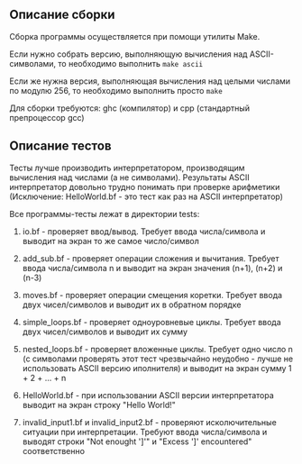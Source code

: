 ## Описание сборки
Сборка программы осуществляется при помощи утилиты Make.

Если нужно собрать версию, выполняющую вычисления над ASCII-символами, то
необходимо выполнить
```make ascii```

Если же нужна версия, выполняющая вычисления над целыми числами по модулю
256, то необходимо выполнить просто
```make```

Для сборки требуются: ghc (компилятор) и cpp (стандартный препроцессор gcc)

## Описание тестов

Тесты лучше производить интерпретатором, производящим вычисления над числами (а не символами).
Результаты ASCII интерпретатор довольно трудно понимать при проверке арифметики
(Исключение: HelloWorld.bf - это тест как раз на ASCII интерпретатор)

Все программы-тесты лежат в директории tests:
1. io.bf - проверяет ввод/вывод. Требует ввода числа/символа и выводит на экран то
           же самое число/символ

2. add_sub.bf - проверяет операции сложения и вычитания. Требует ввода числа/символа n
                и выводит на экран значения (n+1), (n+2) и (n-3)

3. moves.bf - проверяет операции смещения коретки. Требует ввода двух чисел/символов и
              выводит их в обратном порядке

4. simple_loops.bf - проверяет одноуровневые циклы. Требует ввода двух чисел/символов и
                     выводит их сумму

5. nested_loops.bf - проверяет вложенные циклы. Требует одно число n (с символами проверять
                     этот тест чрезвычайно неудобно - лучше не использовать ASCII версию иполнителя)
                     и выводит на экран сумму 1 + 2 + ... + n

6. HelloWorld.bf - при использовании ASCII версии интерпретатора выводит на экран строку "Hello World!"

7. invalid_input1.bf и invalid_input2.bf - проверяют исколючительные ситуации при интерпретации.
                                           Требуют ввода числа/символа и выводят строки
                                           "Not enought ']'" и "Excess ']' encountered" соответственно